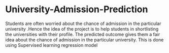# University-Admission-Prediction
Students are often worried about the chance of admission in the particular university .Hence the idea of the project is to help students in shortlisting the universities with their profile. The predicted outcome gives them a fair idea about the chance of admission in the particular university. This is done using Supervised learning regression model
